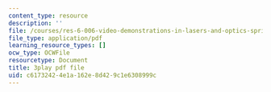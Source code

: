 ```yaml
---
content_type: resource
description: ''
file: /courses/res-6-006-video-demonstrations-in-lasers-and-optics-spring-2008/c61732424e1a162e8d429c1e6308999c_RRi4dv9KgCg.pdf
file_type: application/pdf
learning_resource_types: []
ocw_type: OCWFile
resourcetype: Document
title: 3play pdf file
uid: c6173242-4e1a-162e-8d42-9c1e6308999c
---
```

